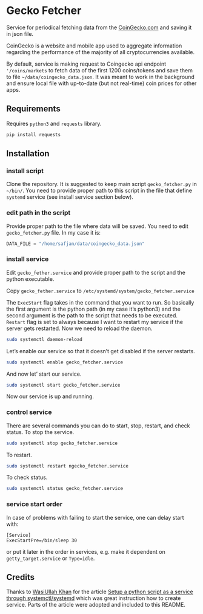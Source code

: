 # Gecko Fetcher
Service for periodical fetching data from the [CoinGecko.com](https://www.coingecko.com/) and saving it in json file.

CoinGecko is a website and mobile app used to aggregate information regarding the performance of the majority of all cryptocurrencies available.

By default, service is making request to Coingecko api endpoint `'/coins/markets` to fetch data of the first 1200 coins/tokens and save them to file `~/data/coingecko_data.json`. It was meant to work in the background and ensure local file with up-to-date (but not real-time) coin prices for other apps.

## Requirements

Requires `python3` and `requests` library.

```sh
pip install requests
```

## Installation

### install script

Clone the repository. It is suggested to keep main script `gecko_fetcher.py` in `~/bin/`. You need to provide proper path to this script in the file that define `systemd` service (see install service section below).

### edit path in the script

Provide proper path to the file where data will be saved. You need to edit `gecko_fetcher.py` file. In my case it is:

```python
DATA_FILE = "/home/safjan/data/coingecko_data.json"
```

### install service

Edit `gecko_fether.service` and provide proper path to the script and the python executable.

Copy `gecko_fether.service` to `/etc/systemd/system/gecko_fetcher.service`

The `ExecStart` flag takes in the command that you want to run. So basically the first argument is the python path (in my case it’s python3) and the second argument is the path to the script that needs to be executed. `Restart` flag is set to always because I want to restart my service if the server gets restarted.  Now we need to reload the daemon.
```sh
sudo systemctl daemon-reload
```
Let’s enable our service so that it doesn’t get disabled if the server restarts.
```sh
sudo systemctl enable gecko_fetcher.service
```
And now let’ start our service.

```sh
sudo systemctl start gecko_fetcher.service
```
Now our service is up and running.

### control service

There are several commands you can do to start, stop, restart, and check status.
To stop the service.

```sh
sudo systemctl stop gecko_fetcher.service
```
To restart.
```sh
sudo systemctl restart ngecko_fetcher.service
```
To check status.
```sh
sudo systemctl status gecko_fetcher.service
```



### service start order

In case of problems with failing to start the service, one can delay start with: 

```
[Service]
ExecStartPre=/bin/sleep 30
```
or put it later in the order in services, e.g. make it dependent on `getty_target.service` or `Type=idle`.


## Credits

Thanks to [WasiUllah Khan](https://wasiullah-khan21.medium.com/) for the article [Setup a python script as a service through systemctl/systemd](https://medium.com/codex/setup-a-python-script-as-a-service-through-systemctl-systemd-f0cc55a42267) which was great instruction how to create service. Parts of the article were adopted and included to this README.